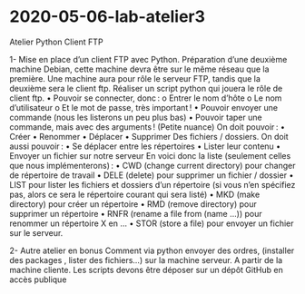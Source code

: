 # 2020-05-06-lab-atelier3
Atelier Python Client FTP

1- Mise en place d’un client FTP avec Python.
Préparation d’une deuxième machine Debian, cette machine devra être sur le même réseau que la première.
Une machine aura pour rôle le serveur FTP, tandis que la deuxième sera le client ftp.
Réaliser un script python qui jouera le rôle de client ftp.
• Pouvoir se connecter, donc :
o Entrer le nom d’hôte
o Le nom d’utilisateur
o Et le mot de passe, très important !
• Pouvoir envoyer une commande (nous les listerons un peu plus bas)
• Pouvoir taper une commande, mais avec des arguments ! (Petite nuance)
On doit pouvoir :
• Créer
• Renommer
• Déplacer
• Supprimer
Des fichiers / dossiers.
On doit aussi pouvoir :
• Se déplacer entre les répertoires
• Lister leur contenu
• Envoyer un fichier sur notre serveur
En voici donc la liste (seulement celles que nous implémenterons) :
• CWD (change current directory) pour changer de répertoire de travail
• DELE (delete) pour supprimer un fichier / dossier
• LIST pour lister les fichiers et dossiers d’un répertoire (si vous n’en spécifiez pas,
alors ce sera le répertoire courant qui sera listé)
• MKD (make directory) pour créer un répertoire
• RMD (remove directory) pour supprimer un répertoire
• RNFR (rename a file from (name …)) pour renommer un répertoire X en …
• STOR (store a file) pour envoyer un fichier sur le serveur.

2- Autre atelier en bonus
Comment via python envoyer des ordres, (installer des packages , lister des fichiers…)
sur la machine serveur.
A partir de la machine cliente.
Les scripts devons être déposer sur un dépôt GitHub en accès publique
